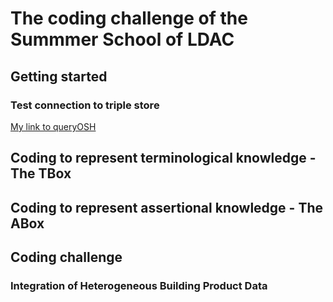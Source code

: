 # The coding challenge of the Summmer School of LDAC

## Getting started

### Test connection to triple store

[My link to queryOSH](Notebooks/queryOSH.ipynb)

## Coding to represent terminological knowledge - The TBox

## Coding to represent assertional knowledge - The ABox

## Coding challenge

### Integration of Heterogeneous Building Product Data
